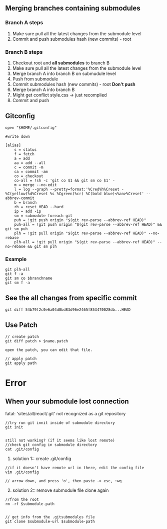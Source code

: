## Merging branches containing submodules

### Branch A steps

1. Make sure pull all the latest changes from the submodule level
1. Commit and push submodules hash (new commits) - root

### Branch B steps

1. Checkout root and **all submodules** to branch B
1. Make sure pull all the latest changes from the submodule level
1. Merge branch A into branch B on submudule level
1. Push from submodule
1. Commit submodules hash (new commits) - root **Don't push**
1. Merge branch A into branch B
1. Might get conflict style.css -> just recomplied
1. Commit and push


## Gitconfig
```
open "$HOME/.gitconfig"

#write down

[alias]
    s = status
    f = fetch
    a = add
    aa = add --all
    c = commit -m
    ca = commit -am
    co = checkout
    co-all = !sh -c 'git co $1 && git sm co $1' -
    m = merge --no-edit
    l = log --graph --pretty=format:'%Cred%h%Creset -%C(yellow)%d%Creset %s %Cgreen(%cr) %C(bold blue)<%an>%Creset' --abbrev-commit
    b = branch
    rh = reset HEAD --hard
    ip = add -ip
    sm = submodule foreach git
    puh = !git push origin "$(git rev-parse --abbrev-ref HEAD)" 
    puh-all = !git push origin "$(git rev-parse --abbrev-ref HEAD)" && git sm puh
    plh = !git pull origin "$(git rev-parse --abbrev-ref HEAD)" --no-rebase
    plh-all = !git pull origin "$(git rev-parse --abbrev-ref HEAD)" --no-rebase && git sm plh
```

### Example
```
git plh-all
git f -a
git sm co $branchname
git sm f -a
```


## See the all changes from specific commit 
```
git diff 54b79f2c0e6a04d8bd83d96e2465f853470028db...HEAD

```

## Use Patch
```
// create patch
git diff patch > $name.patch

open the patch, you can edit that file.

// apply patch
git apply path
``` 

# Error
## When your submodule lost connection
fatal: 'sites/all/react/.git' not recognized as a git repository


```
//try run git innit inside of submodule directory
git init


still not working? (if it seems like lost remote)
//check git config in submodule directory
cat .git/config 

```

1. solution 1:: create .git/config 
```
//if it doesn't have remote url in there, edit the config file
vim .git/config 

// arrow down, and press 'o', then paste -> esc, :wq

```

2. solution 2:: remove submodule file clone again
```
//from the root
rm -rf $submodule-path


// get info from the .gitsubmodules file
git clone $submodule-url $submodule-path
```